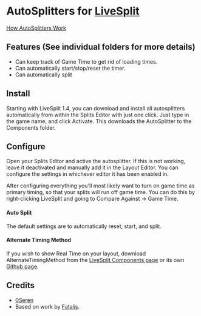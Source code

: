 AutoSplitters for [LiveSplit](https://livesplit.org/)
=====================
[How AutoSplitters Work](https://github.com/LiveSplit/LiveSplit/blob/master/Documentation/Auto-Splitters.md)

Features (See individual folders for more details)
--------
  * Can keep track of Game Time to get rid of loading times.
  * Can automatically start/stop/reset the timer.
  * Can automatically split

Install
-------
Starting with LiveSplit 1.4, you can download and install all autosplitters automatically from within the Splits Editor with just one click. Just type in the game name, and click Activate. This downloads the AutoSplitter to the Components folder.

Configure
---------
Open your Splits Editor and active the autosplitter. If this is not working, leave it deactivated and manually add it in the Layout Editor. You can configure the settings in whichever editor it has been enabled in.

After configuring everything you'll most likely want to turn on game time as primary timing, so that your splits will run off game time. You can do this by right-clicking LiveSplit and going to Compare Against -> Game Time.

#### Auto Split
The default settings are to automatically reset, start, and split.

#### Alternate Timing Method
If you wish to show Real Time on your layout, download AlternateTimingMethod from the [LiveSplit Components page](http://livesplit.org/components/) or its own [Github page](https://github.com/Dalet/LiveSplit.AlternateTimingMethod/releases).

Credits
-------
  * [0Seren](http://twitch.tv/0Seren)
  * Based on work by [Fatalis](http://twitch.tv/fatalis_).
